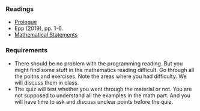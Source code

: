 ### Readings

* [Prologue](https://htdp.org/2023-8-14/Book/part_prologue.html)
* Epp (2019), pp. 1-6.
* [Mathematical Statements](https://discrete.openmathbooks.org/dmoi3/sec_intro-statements.html)


### Requirements

* There should be no problem with the programming reading. But you might find some stuff in the mathematics reading difficult. Go through all the poitns and exercises. Note the areas where you had difficulty. We will discuss them in class.
* The quiz will test whether you went through the material or not. You are not supposed to understand all the examples in the math part. And you will have time to ask and discuss unclear points before the quiz.
